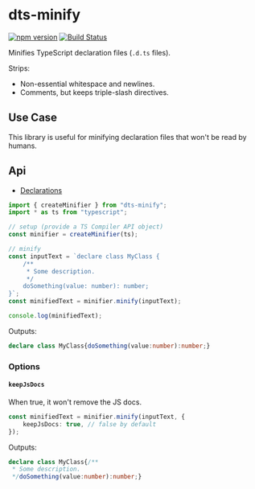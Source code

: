 # dts-minify

[![npm version](https://badge.fury.io/js/dts-minify.svg)](https://badge.fury.io/js/dts-minify)
[![Build Status](https://travis-ci.org/dsherret/dts-minify.svg?branch=master)](https://travis-ci.org/dsherret/dts-minify)

Minifies TypeScript declaration files (`.d.ts` files).

Strips:

- Non-essential whitespace and newlines.
- Comments, but keeps triple-slash directives.

## Use Case

This library is useful for minifying declaration files that won't be read by humans.

## Api

- [Declarations](lib/dts-minify.d.ts)

```ts
import { createMinifier } from "dts-minify";
import * as ts from "typescript";

// setup (provide a TS Compiler API object)
const minifier = createMinifier(ts);

// minify
const inputText = `declare class MyClass {
    /**
     * Some description.
     */
    doSomething(value: number): number;
}`;
const minifiedText = minifier.minify(inputText);

console.log(minifiedText);
```

Outputs:

<!-- dprint-ignore -->

```ts
declare class MyClass{doSomething(value:number):number;}
```

### Options

#### `keepJsDocs`

When true, it won't remove the JS docs.

```ts
const minifiedText = minifier.minify(inputText, {
    keepJsDocs: true, // false by default
});
```

Outputs:

<!-- dprint-ignore -->

```ts
declare class MyClass{/**
 * Some description.
 */doSomething(value:number):number;}
```
